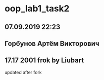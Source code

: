 ﻿# oop_lab1_task2
## 07.09.2019 22:23
## Горбунов Артём Викторович
## 17.17 2001 frok by Liubart
updated after fork
